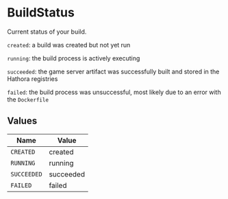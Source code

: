 # BuildStatus

Current status of your build.

`created`: a build was created but not yet run

`running`: the build process is actively executing

`succeeded`: the game server artifact was successfully built and stored in the Hathora registries

`failed`: the build process was unsuccessful, most likely due to an error with the `Dockerfile`


## Values

| Name        | Value       |
| ----------- | ----------- |
| `CREATED`   | created     |
| `RUNNING`   | running     |
| `SUCCEEDED` | succeeded   |
| `FAILED`    | failed      |